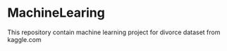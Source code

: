 # MachineLearing
This repository contain machine learning project for divorce dataset from kaggle.com
